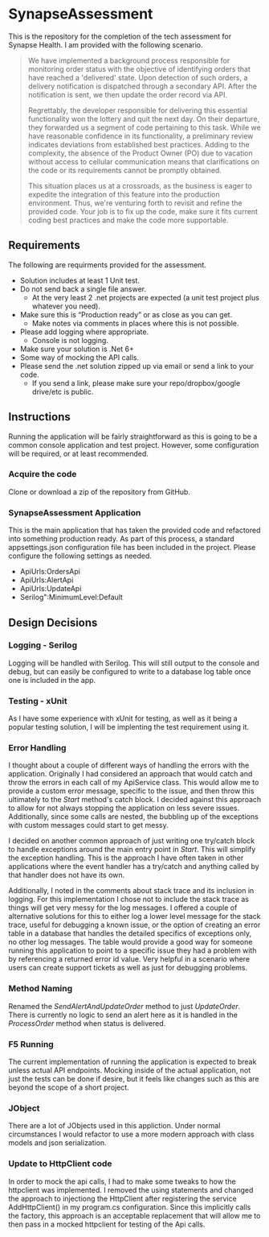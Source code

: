 # SynapseAssessment

This is the repository for the completion of the tech assessment for Synapse Health. I am provided with the following scenario.

> We have implemented a background process responsible for monitoring order status with the objective of identifying orders that have reached a 'delivered' state. Upon detection of such orders, a delivery notification is dispatched through a secondary API. After the notification is sent, we then update the order record via API.
>
> Regrettably, the developer responsible for delivering this essential functionality won the lottery and quit the next day. On their departure, they forwarded us a segment of code pertaining to this task. While we have reasonable confidence in its functionality, a preliminary review indicates deviations from established best practices. Adding to the complexity, the absence of the Product Owner (PO) due to vacation without access to cellular communication means that clarifications on the code or its requirements cannot be promptly obtained.
>
> This situation places us at a crossroads, as the business is eager to expedite the integration of this feature into the production environment. Thus, we're venturing forth to revisit and refine the provided code. Your job is to fix up the code, make sure it fits current coding best practices and make the code more supportable.

## Requirements

The following are requirments provided for the assessment.

- Solution includes at least 1 Unit test.
- Do not send back a single file answer.
  - At the very least 2 .net projects are expected (a unit test project plus whatever you need).
- Make sure this is “Production ready” or as close as you can get.
  - Make notes via comments in places where this is not possible.
- Please add logging where appropriate.
  - Console is not logging.
- Make sure your solution is .Net 6+
- Some way of mocking the API calls.
- Please send the .net solution zipped up via email or send a link to your code.
  - If you send a link, please make sure your repo/dropbox/google drive/etc is public.

## Instructions

Running the application will be fairly straightforward as this is going to be a common console application and test project. However, some configuration will be required, or at least recommended.

### Acquire the code

Clone or download a zip of the repository from GitHub.

### SynapseAssessment Application

This is the main application that has taken the provided code and refactored into something production ready. As part of this process, a standard appsettings.json configuration file has been included in the project. Please configure the following settings as needed.

- ApiUrls:OrdersApi
- ApiUrls:AlertApi
- ApiUrls:UpdateApi
- Serilog":MinimumLevel:Default

## Design Decisions

### Logging - Serilog

Logging will be handled with Serilog. This will still output to the console and debug, but can easily be configured to write to a database log table once one is included in the app.

### Testing - xUnit

As I have some experience with xUnit for testing, as well as it being a popular testing solution, I will be implenting the test requirement using it.

### Error Handling

I thought about a couple of different ways of handling the errors with the application. Originally I had considered an approach that would catch and throw the errors in each call of my ApiService class. This would allow me to provide a custom error message, specific to the issue, and then throw this ultimately to the _Start_ method's catch block. I decided against this approach to allow for not always stopping the application on less severe issues. Additionally, since some calls are nested, the bubbling up of the exceptions with custom messages could start to get messy.

I decided on another common approach of just writing one try/catch block to handle exceptions around the main entry point in _Start_. This will simplify the exception handling. This is the approach I have often taken in other applications where the event handler has a try/catch and anything called by that handler does not have its own.

Additionally, I noted in the comments about stack trace and its inclusion in logging. For this implementation I chose not to include the stack trace as things will get very messy for the log messages. I offered a couple of alternative solutions for this to either log a lower level message for the stack trace, useful for debugging a known issue, or the option of creating an error table in a database that handles the detailed specifics of exceptions only, no other log messages. The table would provide a good way for someone running this application to point to a specific issue they had a problem with by referencing a returned error id value. Very helpful in a scenario where users can create support tickets as well as just for debugging problems.

### Method Naming

Renamed the _SendAlertAndUpdateOrder_ method to just _UpdateOrder_. There is currently no logic to send an alert here as it is handled in the _ProcessOrder_ method when status is delivered.

### F5 Running

The current implementation of running the application is expected to break unless actual API endpoints. Mocking inside of the actual application, not just the tests can be done if desire, but it feels like changes such as this are beyond the scope of a short project.

### JObject

There are a lot of JObjects used in this appliction. Under normal circumstances I would refactor to use a more modern approach with class models and json serialization.

### Update to HttpClient code

In order to mock the api calls, I had to make some tweaks to how the httpclient was implemented. I removed the using statements and changed the approach to injectiong the HttpClient after registering the service AddHttpClient() in my program.cs configuration. Since this implicitly calls the factory, this approach is an acceptable replacement that will allow me to then pass in a mocked httpclient for testing of the Api calls.

